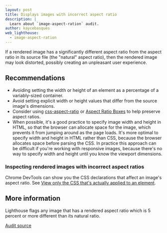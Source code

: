 ```yaml
---
layout: post
title: Displays images with incorrect aspect ratio
description: |
  Learn about `image-aspect-ration` audit.
author: kaycebasques
web_lighthouse:
  - image-aspect-ration
---
```


If a rendered image has a significantly different aspect ratio from the aspect ratio in its
source file (the "natural" aspect ratio), then the rendered image may look distorted, possibly
creating an unpleasant user experience.

## Recommendations

- Avoiding setting the width or height of an element as a percentage of a variably-sized container.
- Avoid setting explicit width or height values that differ from the source image's dimensions.
- Consider using [css-aspect-ratio](https://www.npmjs.com/package/css-aspect-ratio) or [Aspect Ratio Boxes](https://css-tricks.com/aspect-ratio-boxes/) to help preserve aspect ratios.
- When possible, it's a good practice to specify image width and height in HTML, so that the browser can allocate space for the image, which prevents it from jumping around as the page loads. It's more optimal to specify width and height in HTML rather than CSS, because the browser allocates space before parsing the CSS. In practice this approach can be difficult if you're working with responsive images, because there's no way to specify width and height until you know the viewport dimensions.

### Inspecting rendered images with incorrect aspect ratios

Chrome DevTools can show you the CSS declarations that affect an image's aspect ratio.
See [View only the CSS that's actually applied to an element](https://developers.google.com/web/tools/chrome-devtools/css/reference#computed).

## More information

Lighthouse flags any image that has a rendered aspect ratio which is 5 percent or more different
than its natural ratio.

[Audit source](https://github.com/GoogleChrome/lighthouse/blob/master/lighthouse-core/audits/image-aspect-ratio.js)